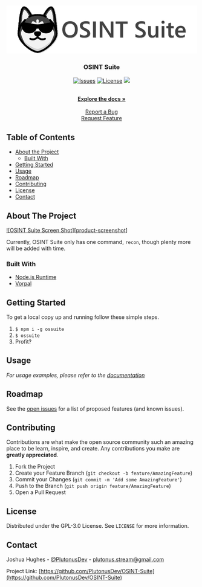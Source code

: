 <!-- PROJECT LOGO -->
<br />
<p align="center">
  <a href="https://github.com/PlutonusDev/OSINT-Suite">
    <img src="https://github.com/PlutonusDev/OSINT-Suite/blob/master/misc/osintsuite.png" alt="Logo">
  </a>
  <h3 align="center">OSINT Suite</h3>

  <p align="center">
	<a href="https://github.com/PlutonusDev/OSINT-Suite/issues"><img src="https://img.shields.io/github/issues/PlutonusDev/OSINT-Suite.svg?style=flat-square" alt="Issues"></a>
	<a href="https://github.com/PlutonusDev/OSINT-Suite/blob/master/LICENSE.md"><img src="https://img.shields.io/github/license/PlutonusDev/OSINT-Suite.svg?style=flat-square" alt="License"></a>
	<a href="ttps://github.com/PlutonusDev/OSINT-Suite/network/members"><img src="https://img.shields.io/github/forks/PlutonusDev/OSINT-Suite.svg?style=flat-square"></a>
  </p>
  
  <p align="center">
    <br />
    <a href="https://github.com/PlutonusDev/OSINT-Suite"><strong>Explore the docs »</strong></a>
    <br />
    <br />
    <a href="https://github.com/PlutonusDev/OSINT-Suite/issues">Report a Bug</a>
	<br />
    <a href="https://github.com/PlutonusDev/OSINT-Suite/issues">Request Feature</a>
  </p>
</p>



<!-- TABLE OF CONTENTS -->
## Table of Contents

* [About the Project](#about-the-project)
  * [Built With](#built-with)
* [Getting Started](#getting-started)
* [Usage](#usage)
* [Roadmap](#roadmap)
* [Contributing](#contributing)
* [License](#license)
* [Contact](#contact)



<!-- ABOUT THE PROJECT -->
## About The Project

[![OSINT Suite Screen Shot][product-screenshot]](https://github.com/PlutonusDev/OSINT-Suite/blob/master/misc/demo.png)

Currently, OSINT Suite only has one command, `recon`, though plenty more will be added with time.

### Built With

* [Node.js Runtime](https://github.com/nodejs/node)
* [Vorpal](https://github.com/dthree/vorpal)


<!-- GETTING STARTED -->
## Getting Started

To get a local copy up and running follow these simple steps.

1. `$ npm i -g ossuite`
2. `$ ossuite`
3. Profit?



<!-- USAGE EXAMPLES -->
## Usage

_For usage examples, please refer to the [documentation](https://github.com/PlutonusDev/OSINT-Suite/wiki)_



<!-- ROADMAP -->
## Roadmap

See the [open issues](https://github.com/PlutonusDev/OSINT-Suite/issues) for a list of proposed features (and known issues).



<!-- CONTRIBUTING -->
## Contributing

Contributions are what make the open source community such an amazing place to be learn, inspire, and create. Any contributions you make are **greatly appreciated**.

1. Fork the Project
2. Create your Feature Branch (`git checkout -b feature/AmazingFeature`)
3. Commit your Changes (`git commit -m 'Add some AmazingFeature'`)
4. Push to the Branch (`git push origin feature/AmazingFeature`)
5. Open a Pull Request



<!-- LICENSE -->
## License

Distributed under the GPL-3.0 License. See `LICENSE` for more information.



<!-- CONTACT -->
## Contact

Joshua Hughes - [@PlutonusDev](https://twitter.com/PlutonusDev) - plutonus.stream@gmail.com

Project Link: [https://github.com/PlutonusDev/OSINT-Suite](https://github.com/PlutonusDev/OSINT-Suite)
